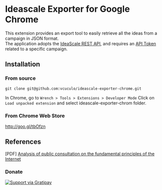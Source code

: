 # Ideascale Exporter for Google Chrome
This extension provides an export tool to easily retrieve all the ideas from a campaign in JSON format.  
The application adopts the [IdeaScale REST API](http://support.ideascale.com/customer/portal/articles/1001563-ideascale-rest-api), and requires an [API Token](http://ideascale.com/a/profile/api-tokens) related to a specific campaign.

## Installation

### From source

    git clone git@github.com:vcuculo/ideascale-exporter-chrome.git
  
In Chrome, go to `Wrench > Tools > Extensions > Developer Mode`
Click on `Load unpacked extension` and select ideascale-exporter-chrom folder.

### From Chrome Web Store

   http://goo.gl/tbOfzn

## References

[PDF] [Analysis of public consultation on the
fundamental principles of the Internet](http://www.vcuculo.com/upload/articolo_consultazione_eng.pdf)

### Donate

[![Support via Gratipay](https://cdn.rawgit.com/gratipay/gratipay-badge/2.3.0/dist/gratipay.png)](https://gratipay.com/vcuculo/)
